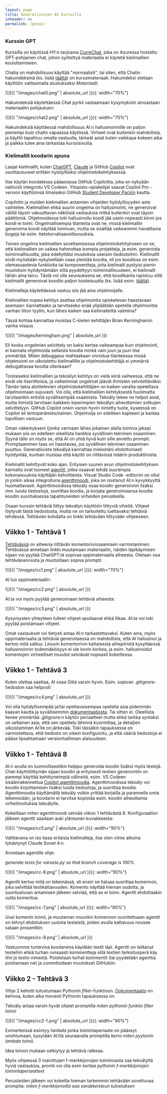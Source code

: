 ```yaml
---
layout: page
title: Generatiivinen AI kurssilla
inheader: no
permalink: /genai/
---
```


### Kurssin GPT

Kurssilla on käytössä HY:n tarjoama [CurreChat](<{{site.curre}}>), joka on Azuressa hostattu GPT-pohjainen chat, johon syötettyä materiaalia ei käytetä kielimallien kouluttamiseen.

Chatia on mahdollisuus käyttää "normaalisti", tai siten, että Chatin hakuindeksinä (ks. lisää [täältä](https://en.wikipedia.org/wiki/Retrieval-augmented_generation)) on kurssimateriaali. Hakuindeksi otetaan käyttöön valitsemalla alustukseksi _Materiaali_:

![]({{ "/images/chat0.png" | absolute_url }}){: width="70%"}

Hakuindeksiä käytettäessä Chat pyrkii vastaamaan kysymyksiin ainoastaan materiaaliin pohjautuen:

![]({{ "/images/chat2.png" | absolute_url }}){: width="70%"}

Hakuindeksiä käyttäessä mahdollisuus AI:n hallusinoinnille on paljon pienempi kuin chatin vapaassa käytössä. Virheet ovat kuitenkin mahdollisia, ja käyttö tapahtuu omalla vastuulla, tärkeät asiat kuten vaikkapa kokeen aika ja paikka tulee aina tarkastaa kurssisivulta.

### Kielimallit koodarin apuna

Laajat kielimallit, kuten [ChatGPT](https://chatgpt.com/auth/login), [Claude](https://claude.ai/login?returnTo=%2F%3F) ja GitHub [Copilot](https://github.com/features/copilot) ovat osoittautuneet erittäin hyödyllisiksi ohjelmistokehityksessä.  

Itse käytän koodatessa pääasiassa GitHub Copilottia, joka on nykyään natiivisti integroitu VS Codeen.  Yliopisto-opiskelijat saavat Copilot Pro -version käyttöönsä ilmaiseksi GitHub [Student Developer Packin](https://education.github.com/pack) kautta.

Copilotin ja muiden kielimallien antamien vihjeiden hyödyllisyyden aste vaihtelee. Kielimallien ehkä suurin ongelma on hallusinointi, ne generoivat välillä täysin vakuuttavan näköisiä vastauksia mitkä kuitenkin ovat täysin päättömiä. Ohjelmoidessa toki hallusinoitu koodi jää usein nopeasti kiinni jos koodi ei toimi. Ongelmallisempia tilanteita ovat ne, missä kielimallin generoima koodi näyttää toimivan, mutta se sisältää vaikeammin havaittavia bugeja tai esim. tietoturvahaavoittuvuuksia.

Toinen ongelma kielimallien soveltamisessa ohjelmistokehitykseen on se, että kielimallien on vaikea hahmottaa isompia projekteja, ja esim. generoida toiminnallisuutta, joka edellyttäisi muutoksia useisiin tiedostoihin. Kielimallit eivät myöskään nykyisellään osaa yleistää koodia, eli jos koodissa on esim. olemassaolevia funktioita tai komponentteja, joita kielimalli pystyisi pienin muutoksin hyödyntämään siltä pyydettyyn toiminnallisuuteen, ei kielimalli tähän aina taivu. Tästä voi olla seurauksena se, että koodikanta rapistuu sillä kielimallit generoivat koodiin paljon toisteisuutta (ks. lisää esim. [täältä](https://visualstudiomagazine.com/articles/2024/01/25/copilot-research.aspx)).

Kielimalleja käytettäessä vastuu siis jää aina ohjelmoijalle.

Kielimallien nopea kehitys asettaa ohjelmointia opiskelevan haastavaan asemaan: kannattaako ja tarvitseeko enää ylipäätään opetella ohjelmointia vanhan liiton tyyliin, kun lähes kaiken saa kielimalleilta valmiina?

Tässä kohtaa kannattaa muistaa C-kielen kehittäjän Brian Kerninghamin vanha viisaus

![]({{ "/images/kerningham.png" | absolute_url }})

Eli koska ongelmien selvittely on kaksi kertaa vaikeampaa kuin ohjelmointi, ei kannata ohjelmoida sellaista koodia minkä vain juuri ja juuri itse ymmärtää. Miten debuggaus mahtaakaan onnistua tilanteessa missä ohjelmointi on ulkoistettu kielimallille ja ohjelmistokehittäjä ei ymmärrä debugattavaa koodia ollenkaan?

Toistaiseksi kielimallien ja tekoälyn kehitys on vielä siinä vaiheessa, että ne eivät ole itseriittoisia, ja vaikeimmat ongelmat jäävät ihmisten selvitettäväksi. Tämän takia aloittelevien ohjelmistokehittäjien on kaiken varalta opeteltava ohjelmoimaan sujuvasti. Voi olla, että kielimallien kehityksestä huolimatta tarvitaankin entistä syvällisempää osaamista. Tekoäly tekee ne helpot asiat, mutta ihmistä tarvitaan kaikkein kiperimpien tekoälyn aiheuttamien sotkujen selvittelyyn. GitHub Copilot onkin varsin hyvin nimetty tuote, kyseessä on Copilot eli lentoperämies/nainen. Ohjelmoija on edelleen kapteeni ja kantaa lopullisen vastuun.

Oman näkemykseni (jonka varmaan lähes jokainen alalla toimiva jakaa) mukaan siis on edelleen oleellista hankkia syvällinen tekninen osaaminen. Syynä tälle on myös se, että AI on yhtä hyvä kuin sille annettu prompti. Promptaaminen taas on haastavaa, jos syvällinen tekninen osaaminen puuttuu. Generatiivista tekoälyä kannattaa mielestäni ehdottomasti hyödyntää, kunhan muistaa että käyttö on riittävissä määrin produktiivista. 

Kielimallit kehittyvät koko ajan. Erityisen suuren avun ohjelmistokehityksen kannalta ovat tuoneet [agentit](https://cloud.google.com/discover/what-are-ai-agents), jotka osaavat tehdä suurempia kokonaisuuksia käyttäjän kehoitteista. Visual Studio Code -editoriin on ollut jo jonkin aikaa integroituna [agenttimoodi](https://code.visualstudio.com/docs/copilot/chat/chat-agent-mode), joka on nostanut AI:n kyvykkyyttä huomattavasti. Agenttimoodissa tekoäly osaa koodin generoinnin lisäksi mm. luoda tiedostoja, suorittaa koodia, ja korjata generoimaansa koodia koodin suorituksessa tapahtuneiden virheiden perusteella.

Osaan kurssin tehtäviä liittyy tekoälyn käyttöön liittyviä viheitä. Vihjeet löytyvät tästä tiedostosta, mutta ne on tarkoitettu luettavaksi tehtäviä tehdessä. Tehtävien kohdalta on linkki tehtävään liittyvään vihjeeseen.

## Viikko 1 - Tehtävä 1

[Tehtävässä](http://localhost:4000/tehtavat1#1-komentorivi) on aiheena riittävän komentoriviosaamisen varmistaminen. Tehtävässä annetaan linkki muutamaan materiaaliin, näiden läpikäymisen sijaan voi pyytää ChatGPT:tä sopivaa oppimateriaalia aiheesta. Otetaan osa tehtävänannosta ja muotoillaan sopiva prompti:

![]({{ "/images/cc1.png" | absolute_url }}){: width="70%"}

AI luo oppimateriaalin:

![]({{ "/images/cc2.png" | absolute_url }})

AI:ta voi myös pyytää generoimaan tehtäviä aiheesta:

![]({{ "/images/cc3.png" | absolute_url }})

Kysymysten yhteyteen tulleet vihjeet spoilaavat ehkä liikaa. AI:ta voi toki pyytää poistamaan vihjeet. 

Omat vastaukset voi tietysti antaa AI:n tarkastettavaksi. Kuten aina, myös oppimateriaalia ja tehtäviä generoitaessa on mahdollista, että AI hallusinoi ja kertoo mitä sattuu. Linuxin komentorivin kaltaisesta aihepiiristä kysyttäessä hallusinoinnin todennäköisyys ei ole kovin korkea, ja esim. hallusinoidut komentojen virheelliset muodot selviävät nopeasti kokeillessa. 

## Viikko 1 - Tehtävä 3

Kuten olettaa saattaa, AI osaa Gitiä varsin hyvin. Esim. sopivan .gitignore-tiedoston saa helposti:

![]({{ "/images/cc4.png" | absolute_url }})

Voi olla hyödyllisempää ja/tai opettavaisempaa opetella asia pidemmän kaavan kautta ja syvällisemmin [dokumentaatiosta](https://git-scm.com/docs/gitignore). Tai sitten ei. Oleellista lienee ymmärtää .gitignore:n käytön periaatteet mutta ehkä tarkka syntaksi on sellainen asia, että sen opettelu lähinnä kuormittaa, ja detaljien ulkoistaminen AI:lle on järkevää. Toki tässäkin tapauksessa on varmistettava, että tiedosto on oikein konfiguroitu, ja että vääriä tiedostoja ei pääse lipsahtamaan versionhallinnan alaisuuteen.

## Viikko 1 - Tehtävä 8

AI:n avulla on luonnollisestikin helppo generoida koodin lisäksi myös testejä. Chat-käyttöliittymän sijaan koodin ja erityisesti testien generointiin on parempi käyttää kehittyneimpiä välineitä, esim. VS Codeen sisäänrakennettua [Copilot agenttimoodia](https://code.visualstudio.com/docs/copilot/copilot-coding-agent). Agenttimoodissa tekoäly voi koodin kirjoittamisen lisäksi luoda tiedostoja, ja suorittaa koodia. Agenttimoodia käyttämällä tekoäly voikin yrittää korjailla ja parannella omia tekemisiään, ja koodarin ei tarvitse kopioida esim. koodin aiheuttamia virheilmoituksia tekoälylle.

Kokeillaan miten agenttimoodi selviää viikon 1 tehtävästä 8. Konfiguraation jälkeen agentti saadaan auki yläreunan kuvakkeesta:

![]({{ "/images/cc5.png" | absolute_url }}){: width="90%"}

Valittavana on iso kasa erilaisia kielimalleja, itse olen viime aikoina tykästynyt Claude Sonet 4:n.

Annetaan agentille ohje:

_generate tests for varasto.py so that branch coverage is 100%_

![]({{ "/images/cc-6.png" | absolute_url }}){: width="90%"}

Agentti kertoo mitä on tekemässä, eli ensin se haluaa suorittaa komennon, joka selvittää testikattavuuden. Komento näyttää hieman oudolta, ja suoritusluvan antamisen jälkeen selviää, että se ei toimi. Agentti ehdottaakin uutta komentoa:

![]({{ "/images/cc-7.png" | absolute_url }}){: width="90%"}

Uusi komento toimii, ja muutaman muunkin komennon suoritettuaan agentti on tehnyt ehdotuksen uusista testeistä, joiden avulla kattavuus nousee sataan prosenttiin:

![]({{ "/images/cc-8.png" | absolute_url }})

Vastuumme tuntevina koodareina käydään testit läpi. Agentti on laittanut testeihin ehkä turhan runsaasti kommentteja sillä testien tarkoitusperä käy ilmi jo testin nimestä. Poistetaan turhat kommentit (tai pyydetään agenttia poistamaan ne) ja commitoidaan muutokset GitHubiin.

## Viikko 2 - Tehtävä 3

Vihje 2 kehotti tutustumaan Pythonin _filter_-funktioon. [Dokumentaatio](https://docs.python.org/3/library/functions.html#filter) on kehnoa, kuten aika monesti Pythonin tapauksessa on. 

Tekoäly antaa varsin hyvät ohjeet promptilla _miten pythonin funktio filter toimii_

![]({{ "/images/cc2-1.png" | absolute_url }}){: width="90%"}

Esimerkeissä esiintyy _lambda_ jonka toimintaperiaate on päässyt unohtumaan, kysytään AI:ltä seuraavalla promptilla
_kerro miten pyytonin lambda toimii_.

Idea toivon mukaan selkiytyy ja tehtävä ratkeaa.

Myös vihjeessä 3 mainittujen f-merkkijonojen toiminnasta saa tekoälyltä hyviä vastauksia, promti voi olla esim _kertaa pythonin f-merkkijonojen toimintaperiaatteet_

Perusteiden jälkeen voi kokeilla hieman tarkemmin tehtävään soveltuvaa promptia:
_miten f-merkkijonoilla saa sarakkeisteun tulostuksen_ 
